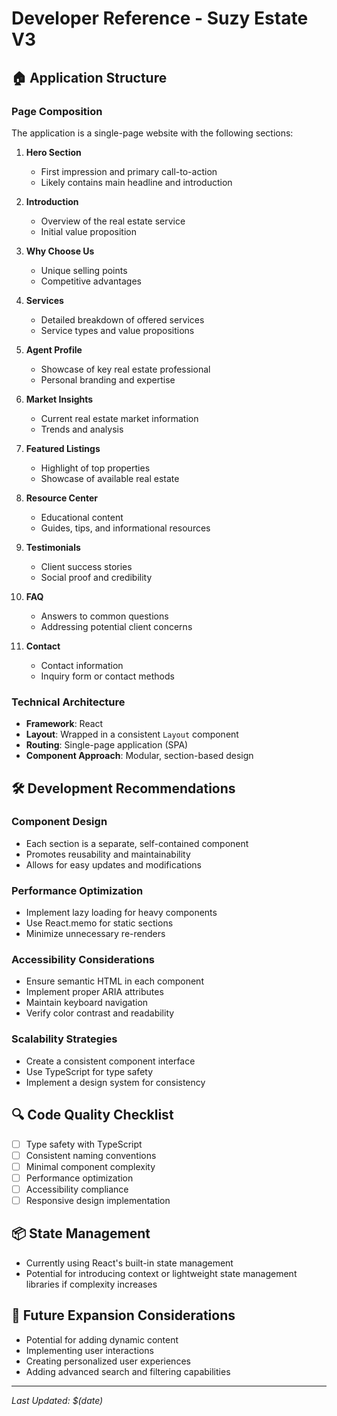# Developer Reference - Suzy Estate V3

## 🏠 Application Structure

### Page Composition
The application is a single-page website with the following sections:

1. **Hero Section**
   - First impression and primary call-to-action
   - Likely contains main headline and introduction

2. **Introduction**
   - Overview of the real estate service
   - Initial value proposition

3. **Why Choose Us**
   - Unique selling points
   - Competitive advantages

4. **Services**
   - Detailed breakdown of offered services
   - Service types and value propositions

5. **Agent Profile**
   - Showcase of key real estate professional
   - Personal branding and expertise

6. **Market Insights**
   - Current real estate market information
   - Trends and analysis

7. **Featured Listings**
   - Highlight of top properties
   - Showcase of available real estate

8. **Resource Center**
   - Educational content
   - Guides, tips, and informational resources

9. **Testimonials**
   - Client success stories
   - Social proof and credibility

10. **FAQ**
    - Answers to common questions
    - Addressing potential client concerns

11. **Contact**
    - Contact information
    - Inquiry form or contact methods

### Technical Architecture
- **Framework**: React
- **Layout**: Wrapped in a consistent `Layout` component
- **Routing**: Single-page application (SPA)
- **Component Approach**: Modular, section-based design

## 🛠 Development Recommendations

### Component Design
- Each section is a separate, self-contained component
- Promotes reusability and maintainability
- Allows for easy updates and modifications

### Performance Optimization
- Implement lazy loading for heavy components
- Use React.memo for static sections
- Minimize unnecessary re-renders

### Accessibility Considerations
- Ensure semantic HTML in each component
- Implement proper ARIA attributes
- Maintain keyboard navigation
- Verify color contrast and readability

### Scalability Strategies
- Create a consistent component interface
- Use TypeScript for type safety
- Implement a design system for consistency

## 🔍 Code Quality Checklist
- [ ] Type safety with TypeScript
- [ ] Consistent naming conventions
- [ ] Minimal component complexity
- [ ] Performance optimization
- [ ] Accessibility compliance
- [ ] Responsive design implementation

## 📦 State Management
- Currently using React's built-in state management
- Potential for introducing context or lightweight state management libraries if complexity increases

## 🚀 Future Expansion Considerations
- Potential for adding dynamic content
- Implementing user interactions
- Creating personalized user experiences
- Adding advanced search and filtering capabilities

---

*Last Updated: $(date)*
